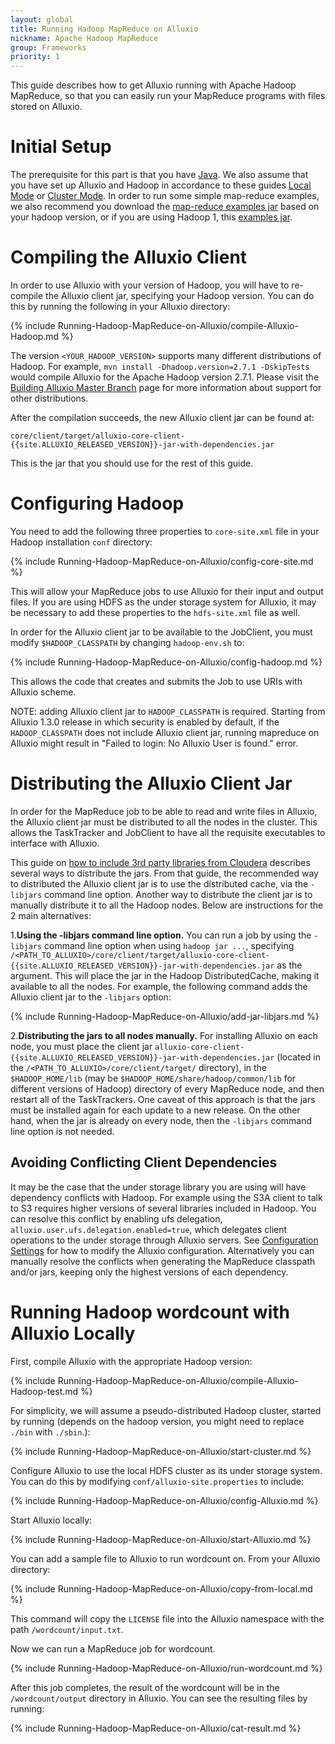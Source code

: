 ```yaml
---
layout: global
title: Running Hadoop MapReduce on Alluxio
nickname: Apache Hadoop MapReduce
group: Frameworks
priority: 1
---
```


This guide describes how to get Alluxio running with Apache Hadoop MapReduce, so that you can easily
run your MapReduce programs with files stored on Alluxio.

# Initial Setup

The prerequisite for this part is that you have [Java](Java-Setup.html). We also assume that you
have set up Alluxio and Hadoop in accordance to these guides
[Local Mode](Running-Alluxio-Locally.html) or [Cluster Mode](Running-Alluxio-on-a-Cluster.html).
In order to run some simple map-reduce examples, we also recommend you download the
[map-reduce examples jar](http://mvnrepository.com/artifact/org.apache.hadoop/hadoop-mapreduce-examples/2.4.1) based on your hadoop version,
or if you are using Hadoop 1, this [examples jar](http://mvnrepository.com/artifact/org.apache.hadoop/hadoop-examples/1.2.1).

# Compiling the Alluxio Client

In order to use Alluxio with your version of Hadoop, you will have to re-compile the Alluxio client
jar, specifying your Hadoop version. You can do this by running the following in your Alluxio
directory:

{% include Running-Hadoop-MapReduce-on-Alluxio/compile-Alluxio-Hadoop.md %}

The version `<YOUR_HADOOP_VERSION>` supports many different distributions of Hadoop. For example,
`mvn install -Dhadoop.version=2.7.1 -DskipTests` would compile Alluxio for the Apache Hadoop version 2.7.1.
Please visit the
[Building Alluxio Master Branch](Building-Alluxio-Master-Branch.html#distro-support) page for more
information about support for other distributions.

After the compilation succeeds, the new Alluxio client jar can be found at:

    core/client/target/alluxio-core-client-{{site.ALLUXIO_RELEASED_VERSION}}-jar-with-dependencies.jar

This is the jar that you should use for the rest of this guide.

# Configuring Hadoop

You need to add the following three properties to `core-site.xml` file in your Hadoop installation
`conf` directory:

{% include Running-Hadoop-MapReduce-on-Alluxio/config-core-site.md %}

This will allow your MapReduce jobs to use Alluxio for their input and output files. If you are
using HDFS as the under storage system for Alluxio, it may be necessary to add these properties to
the `hdfs-site.xml` file as well.

In order for the Alluxio client jar to be available to the JobClient, you must modify
`$HADOOP_CLASSPATH` by changing `hadoop-env.sh` to:

{% include Running-Hadoop-MapReduce-on-Alluxio/config-hadoop.md %}

This allows the code that creates and submits the Job to use URIs with Alluxio scheme.

NOTE: adding Alluxio client jar to `HADOOP_CLASSPATH` is required. Starting from Alluxio 1.3.0
release in which security is enabled by default, if the `HADOOP_CLASSPATH` does not include Alluxio
client jar, running mapreduce on Alluxio might result in "Failed to login: No Alluxio User is
found." error.


# Distributing the Alluxio Client Jar

In order for the MapReduce job to be able to read and write files in Alluxio, the Alluxio client jar
must be distributed to all the nodes in the cluster. This allows the TaskTracker and JobClient to
have all the requisite executables to interface with Alluxio.

This guide on
[how to include 3rd party libraries from Cloudera](http://blog.cloudera.com/blog/2011/01/how-to-include-third-party-libraries-in-your-map-reduce-job/)
describes several ways to distribute the jars. From that guide, the recommended way to distributed
the Alluxio client jar is to use the distributed cache, via the `-libjars` command line option.
Another way to distribute the client jar is to manually distribute it to all the Hadoop nodes.
Below are instructions for the 2 main alternatives:

1.**Using the -libjars command line option.**
You can run a job by using the `-libjars` command line option when using `hadoop jar ...`,
specifying
`/<PATH_TO_ALLUXIO>/core/client/target/alluxio-core-client-{{site.ALLUXIO_RELEASED_VERSION}}-jar-with-dependencies.jar`
as the argument. This will place the jar in the Hadoop DistributedCache, making it available to all
the nodes. For example, the following command adds the Alluxio client jar to the `-libjars` option:

{% include Running-Hadoop-MapReduce-on-Alluxio/add-jar-libjars.md %}

2.**Distributing the jars to all nodes manually.**
For installing Alluxio on each node, you must place the client jar
`alluxio-core-client-{{site.ALLUXIO_RELEASED_VERSION}}-jar-with-dependencies.jar`
(located in the `/<PATH_TO_ALLUXIO>/core/client/target/` directory), in the `$HADOOP_HOME/lib`
(may be `$HADOOP_HOME/share/hadoop/common/lib` for different versions of Hadoop) directory of every
MapReduce node, and then restart all of the TaskTrackers. One caveat of this approach is that the
jars must be installed again for each update to a new release. On the other hand, when the jar is
already on every node, then the `-libjars` command line option is not needed.

## Avoiding Conflicting Client Dependencies

It may be the case that the under storage library you are using will have dependency conflicts with
Hadoop. For example using the S3A client to talk to S3 requires higher versions of several libraries
included in Hadoop. You can resolve this conflict by enabling ufs delegation,
`alluxio.user.ufs.delegation.enabled=true`, which delegates client operations to the under storage
through Alluxio servers. See [Configuration Settings](Configuration-Settings.html) for how to modify
the Alluxio configuration. Alternatively you can manually resolve the conflicts when generating the
MapReduce classpath and/or jars, keeping only the highest versions of each dependency.

# Running Hadoop wordcount with Alluxio Locally

First, compile Alluxio with the appropriate Hadoop version:

{% include Running-Hadoop-MapReduce-on-Alluxio/compile-Alluxio-Hadoop-test.md %}

For simplicity, we will assume a pseudo-distributed Hadoop cluster, started by running (depends on the hadoop version, you might need to replace `./bin` with `./sbin`.):

{% include Running-Hadoop-MapReduce-on-Alluxio/start-cluster.md %}

Configure Alluxio to use the local HDFS cluster as its under storage system. You can do this by
modifying `conf/alluxio-site.properties` to include:

{% include Running-Hadoop-MapReduce-on-Alluxio/config-Alluxio.md %}

Start Alluxio locally:

{% include Running-Hadoop-MapReduce-on-Alluxio/start-Alluxio.md %}

You can add a sample file to Alluxio to run wordcount on. From your Alluxio directory:

{% include Running-Hadoop-MapReduce-on-Alluxio/copy-from-local.md %}

This command will copy the `LICENSE` file into the Alluxio namespace with the path
`/wordcount/input.txt`.

Now we can run a MapReduce job for wordcount.

{% include Running-Hadoop-MapReduce-on-Alluxio/run-wordcount.md %}

After this job completes, the result of the wordcount will be in the `/wordcount/output` directory
in Alluxio. You can see the resulting files by running:

{% include Running-Hadoop-MapReduce-on-Alluxio/cat-result.md %}
